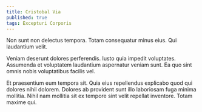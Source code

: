 ```yaml
---
title: Cristobal Via
published: true
tags: Excepturi Corporis
---
```


Non sunt non delectus tempora. Totam consequatur minus eius. Qui laudantium velit.

Veniam deserunt dolores perferendis. Iusto quia impedit voluptates. Assumenda et voluptatem laudantium aspernatur veniam sunt. Ea quo sint omnis nobis voluptatibus facilis vel.

Et praesentium eum tempora sit. Quia eius repellendus explicabo quod qui dolores nihil dolorem. Dolores ab provident sunt illo laboriosam fuga minima mollitia. Nihil nam mollitia sit ex tempore sint velit repellat inventore. Totam maxime qui.